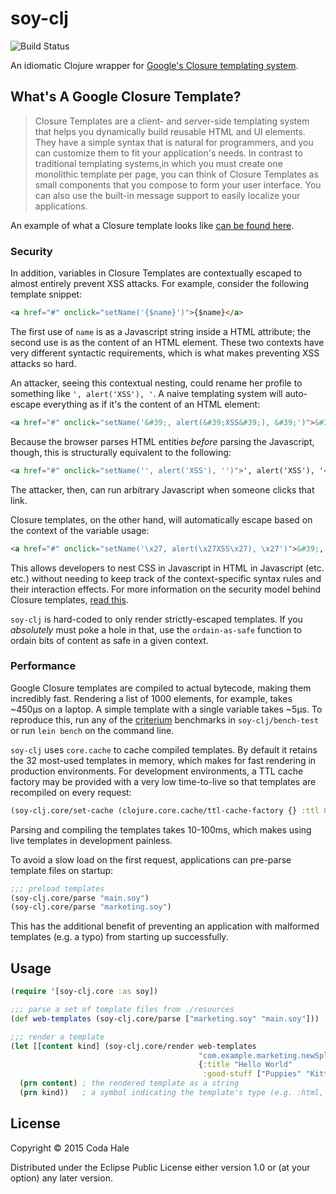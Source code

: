 # soy-clj

![Build Status](https://travis-ci.org/codahale/soy-clj.svg)

An idiomatic Clojure wrapper for [Google's Closure templating system](https://developers.google.com/closure/templates/).

## What's A Google Closure Template?

> Closure Templates are a client- and server-side templating system that helps
> you dynamically build reusable HTML and UI elements. They have a simple syntax
> that is natural for programmers, and you can customize them to fit your
> application's needs. In contrast to traditional templating systems,in which
> you must create one monolithic template per page, you can think of Closure
> Templates as small components that you compose to form your user
> interface. You can also use the built-in message support to easily localize
> your applications.

An example of what a Closure template looks like
[can be found here](https://github.com/codahale/soy-clj/blob/master/test/example.soy).

### Security

In addition, variables in Closure Templates are contextually escaped to almost
entirely prevent XSS attacks. For example, consider the following template
snippet:

```html
<a href="#" onclick="setName('{$name}')">{$name}</a>
```

The first use of `name` is as a Javascript string inside a HTML attribute; the
second use is as the content of an HTML element. These two contexts have very
different syntactic requirements, which is what makes preventing XSS attacks so
hard.

An attacker, seeing this contextual nesting, could rename her profile to
something like `', alert('XSS'), '`. A naive templating system will auto-escape
everything as if it's the content of an HTML element:

```html
<a href="#" onclick="setName('&#39;, alert(&#39;XSS&#39;), &#39;')">&#39;, alert(&#39;XSS&#39;), &#39;</a>
```

Because the browser parses HTML entities *before* parsing the Javascript,
though, this is structurally equivalent to the following:

```html
<a href="#" onclick="setName('', alert('XSS'), '')">', alert('XSS'), '</a>
```

The attacker, then, can run arbitrary Javascript when someone clicks that link.

Closure templates, on the other hand, will automatically escape based on the
context of the variable usage:

```html
<a href="#" onclick="setName('\x27, alert(\x27XSS\x27), \x27')">&#39;, alert(&#39;XSS&#39;), &#39;</a>
```

This allows developers to nest CSS in Javascript in HTML in Javascript (etc.
etc.) without needing to keep track of the context-specific syntax rules and
their interaction effects. For more information on the security model behind
Closure templates,
[read this](http://js-quasis-libraries-and-repl.googlecode.com/svn/trunk/safetemplate.html).

`soy-clj` is hard-coded to only render strictly-escaped templates. If you
_absolutely_ must poke a hole in that, use the `ordain-as-safe` function to
ordain bits of content as safe in a given context.

### Performance

Google Closure templates are compiled to actual bytecode, making them incredibly
fast. Rendering a list of 1000 elements, for example, takes ~450µs on a laptop.
A simple template with a single variable takes ~5µs. To reproduce this, run any
of the [criterium](https://github.com/hugoduncan/criterium) benchmarks in
`soy-clj/bench-test` or run `lein bench` on the command line.

`soy-clj` uses `core.cache` to cache compiled templates. By default it retains
the 32 most-used templates in memory, which makes for fast rendering in
production environments. For development environments, a TTL cache factory may
be provided with a very low time-to-live so that templates are recompiled on
every request:

```clojure
(soy-clj.core/set-cache (clojure.core.cache/ttl-cache-factory {} :ttl 0))
```

Parsing and compiling the templates takes 10-100ms, which makes using live
templates in development painless.

To avoid a slow load on the first request, applications can pre-parse template
files on startup:

```clojure
;;; preload templates
(soy-clj.core/parse "main.soy")
(soy-clj.core/parse "marketing.soy")
```

This has the additional benefit of preventing an application with malformed
templates (e.g. a typo) from starting up successfully.

## Usage

```clojure
(require '[soy-clj.core :as soy])

;;; parse a set of template files from ./resources
(def web-templates (soy-clj.core/parse ["marketing.soy" "main.soy"]))

;;; render a template
(let [[content kind] (soy-clj.core/render web-templates
                                          "com.example.marketing.newSplash"
                                          {:title "Hello World"
                                           :good-stuff ["Puppies" "Kitties"]})]
  (prn content) ; the rendered template as a string
  (prn kind))   ; a symbol indicating the template's type (e.g. :html, :js, :css)
```

## License

Copyright © 2015 Coda Hale

Distributed under the Eclipse Public License either version 1.0 or (at your
option) any later version.
